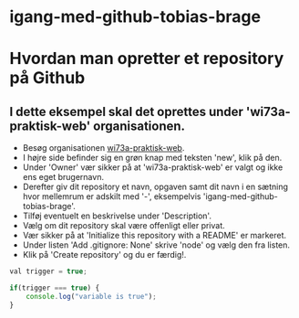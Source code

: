 # igang-med-github-tobias-brage

# Hvordan man opretter et repository på Github

## I dette eksempel skal det oprettes under 'wi73a-praktisk-web' organisationen.

* Besøg organisationen [wi73a-praktisk-web](https://github.com/wi73a-praktisk-web).
* I højre side befinder sig en grøn knap med teksten 'new', klik på den.
* Under 'Owner' vær sikker på at 'wi73a-praktisk-web' er valgt og ikke ens eget brugernavn.
* Derefter giv dit repository et navn, opgaven samt dit navn i en sætning hvor mellemrum er adskilt med '-', eksempelvis 'igang-med-github-tobias-brage'.
* Tilføj eventuelt en beskrivelse under 'Description'.
* Vælg om dit repository skal være offenligt eller privat.
* Vær sikker på at 'Initialize this repository with a README' er markeret.
* Under listen 'Add .gitignore: None' skrive 'node' og vælg den fra listen.
* Klik på 'Create repository' og du er færdig!.

```javascript
val trigger = true;

if(trigger === true) {
    console.log("variable is true");
}